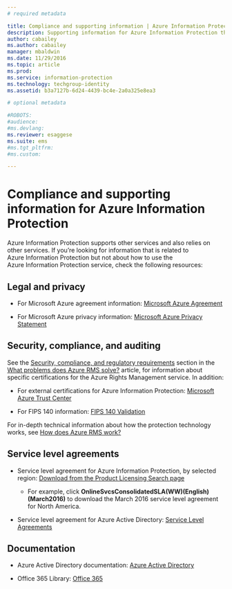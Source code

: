 ```yaml
---
# required metadata

title: Compliance and supporting information | Azure Information Protection
description: Supporting information for Azure Information Protection that includes legal, compliance, and SLAs.
author: cabailey
ms.author: cabailey
manager: mbaldwin
ms.date: 11/29/2016
ms.topic: article
ms.prod:
ms.service: information-protection
ms.technology: techgroup-identity
ms.assetid: b3a7127b-6d24-4439-bc4e-2a0a325e8ea3

# optional metadata

#ROBOTS:
#audience:
#ms.devlang:
ms.reviewer: esaggese
ms.suite: ems
#ms.tgt_pltfrm:
#ms.custom:

---
```




# Compliance and supporting information for Azure Information Protection

Azure Information Protection supports other services and also relies on other services. If you’re looking for information that is related to Azure Information Protection but not about how to use the Azure Information Protection service, check the following resources:

## Legal and privacy

- For Microsoft Azure agreement information: [Microsoft Azure Agreement](http://azure.microsoft.com/support/legal/subscription-agreement/)

- For Microsoft Azure privacy information: [Microsoft Azure Privacy Statement](http://azure.microsoft.com/support/legal/privacy-statement/)

## Security, compliance, and auditing

See the [Security, compliance, and regulatory requirements](../understand-explore/azure-rms-problems-it-solves.md#security-compliance-and-regulatory-requirements) section in the [What problems does Azure RMS solve?](../understand-explore/azure-rms-problems-it-solves.md) article, for information about specific certifications for the Azure Rights Management service. In addition:

- For external certifications for Azure Information Protection: [Microsoft Azure Trust Center](http://azure.microsoft.com/support/trust-center/)

- For FIPS 140 information: [FIPS 140 Validation](https://technet.microsoft.com/library/security/cc750357.aspx)

For in-depth technical information about how the protection technology works, see [How does Azure RMS work?](../understand-explore/how-does-it-work.md) 

## Service level agreements

- Service level agreement for Azure Information Protection, by selected region: [Download from the Product Licensing Search page](http://microsoftvolumelicensing.com/DocumentSearch.aspx?Mode=3&amp;DocumentTypeId=37)

	- For  example, click **OnlineSvcsConsolidatedSLA(WW)(English)(March2016)** to download the March 2016 service level agreement for North America.

-   Service level agreement for Azure Active Directory: [Service Level Agreements](http://azure.microsoft.com/support/legal/sla/)

## Documentation

- Azure Active Directory documentation: [Azure Active Directory](/active-directory/)

- Office 365 Library: [Office 365](http://technet.microsoft.com/library/dn127064%28v=office.14%29.aspx)

